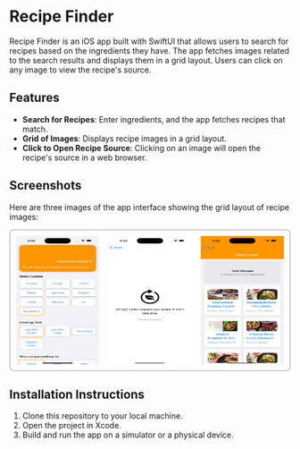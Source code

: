 # Recipe Finder

Recipe Finder is an iOS app built with SwiftUI that allows users to search for recipes based on the ingredients they have. The app fetches images related to the search results and displays them in a grid layout. Users can click on any image to view the recipe's source.

## Features

- **Search for Recipes**: Enter ingredients, and the app fetches recipes that match.
- **Grid of Images**: Displays recipe images in a grid layout.
- **Click to Open Recipe Source**: Clicking on an image will open the recipe's source in a web browser.

## Screenshots

Here are three images of the app interface showing the grid layout of recipe images:
<div style="display: flex; justify-content: space-between; gap: 16px; padding: 10px; border: 2px solid #ccc; border-radius: 8px;">
    <img src="https://github.com/Rakibul66/chefify-ai/blob/main/preview/a.png?raw=true" width="180" height="230">
    <img src="https://github.com/Rakibul66/chefify-ai/blob/main/preview/b.png?raw=true" width="180" height="230">
    <img src="https://github.com/Rakibul66/chefify-ai/blob/main/preview/c.png?raw=true" width="180" height="230">
</div>


## Installation Instructions

1. Clone this repository to your local machine.
2. Open the project in Xcode.
3. Build and run the app on a simulator or a physical device.

